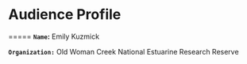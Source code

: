# Audience Profile
=====
**`Name`:** Emily Kuzmick

**`Organization:`** Old Woman Creek National Estuarine Research Reserve
